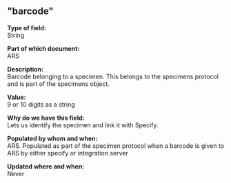## "barcode"

**Type of field:**  
String  

**Part of which document:**  
ARS

**Description:**  
Barcode belonging to a specimen. This belongs to the specimens protocol and is part of the specimens object.

**Value:**  
 9 or 10 digits as a string

**Why do we have this field:**  
Lets us identify the specimen and link it with Specify.

**Populated by whom and when:**  
ARS. Populated as part of the specimen protocol when a barcode is given to ARS by either specify or integration server

**Updated where and when:**  
Never

